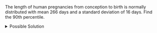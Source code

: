The length of human pregnancies from conception to birth is normally distributed with mean 266 days and a standard deviation of 16 days. Find the 90th percentile.

<details>

<summary>Possible Solution</summary>

$\mu = 266$

$\sigma = 16$

**Normal Probability Applet Information**

To find the $z$-score corresponding to the 90th percentile.

1.  Select all the area to the left.
2.  Type 0.9 in the Area box.
3.  Read the $z$-score from the right box.

![](fig_90th_percentile.png)

With 90% of the area to the left, the $z$-score is 1.282.

$z = 1.282$

$\begin{align*} x &= \mu + z\sigma \\ &= 266 + 1.282(16) \\ &= 286.512\end{align*}$

The 90th percentile is 286.5 days ($x = 286.5$).

``` excel
=NORM.INV(.9,266,16)
```

</details>

<!--- Adpated from the 80th percentile problem above. --->
